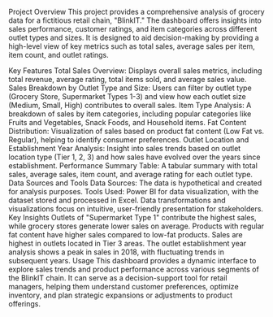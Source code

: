 Project Overview
This project provides a comprehensive analysis of grocery data for a fictitious retail chain, "BlinkIT." The dashboard offers insights into sales performance, customer ratings, and item categories across different outlet types and sizes. It is designed to aid decision-making by providing a high-level view of key metrics such as total sales, average sales per item, item count, and outlet ratings.

Key Features
Total Sales Overview: Displays overall sales metrics, including total revenue, average rating, total items sold, and average sales value.
Sales Breakdown by Outlet Type and Size: Users can filter by outlet type (Grocery Store, Supermarket Types 1-3) and view how each outlet size (Medium, Small, High) contributes to overall sales.
Item Type Analysis: A breakdown of sales by item categories, including popular categories like Fruits and Vegetables, Snack Foods, and Household items.
Fat Content Distribution: Visualization of sales based on product fat content (Low Fat vs. Regular), helping to identify consumer preferences.
Outlet Location and Establishment Year Analysis: Insight into sales trends based on outlet location type (Tier 1, 2, 3) and how sales have evolved over the years since establishment.
Performance Summary Table: A tabular summary with total sales, average sales, item count, and average rating for each outlet type.
Data Sources and Tools
Data Sources: The data is hypothetical and created for analysis purposes.
Tools Used: Power BI for data visualization, with the dataset stored and processed in Excel. Data transformations and visualizations focus on intuitive, user-friendly presentation for stakeholders.
Key Insights
Outlets of "Supermarket Type 1" contribute the highest sales, while grocery stores generate lower sales on average.
Products with regular fat content have higher sales compared to low-fat products.
Sales are highest in outlets located in Tier 3 areas.
The outlet establishment year analysis shows a peak in sales in 2018, with fluctuating trends in subsequent years.
Usage
This dashboard provides a dynamic interface to explore sales trends and product performance across various segments of the BlinkIT chain. It can serve as a decision-support tool for retail managers, helping them understand customer preferences, optimize inventory, and plan strategic expansions or adjustments to product offerings.

